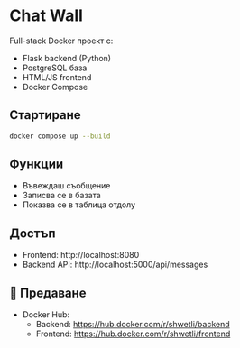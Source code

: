 # Chat Wall

Full-stack Docker проект с:

-  Flask backend (Python)
-  PostgreSQL база
-  HTML/JS frontend
-  Docker Compose

## Стартиране

```bash
docker compose up --build
```

## Функции

- Въвеждаш съобщение
- Записва се в базата
- Показва се в таблица отдолу

## Достъп

- Frontend: http://localhost:8080
- Backend API: http://localhost:5000/api/messages

## 🔗 Предаване

- Docker Hub:
  - Backend: https://hub.docker.com/r/shwetli/backend
  - Frontend: https://hub.docker.com/r/shwetli/frontend


